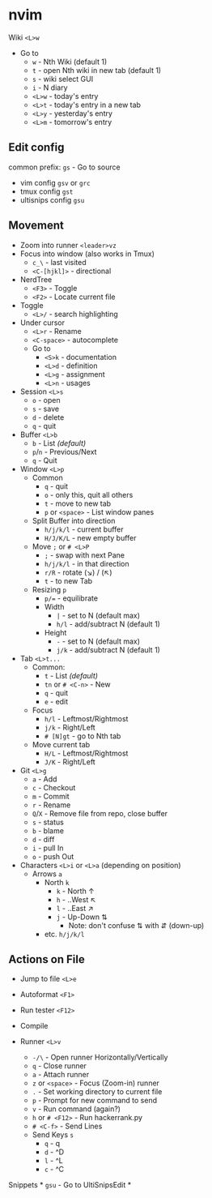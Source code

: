 nvim
==================================================

Wiki `<L>w`
* Go to 
    * `w` - Nth Wiki (default 1)
    * `t` - open Nth wiki in new tab (default 1)
    * `s` - wiki select GUI
    * `i` - N diary
    * `<L>w` - today's entry
    * `<L>t` - today's entry in a new tab
    * `<L>y` - yesterday's entry
    * `<L>m` - tomorrow's entry

Edit config
--------------------------------------------------
common prefix: `gs` - Go to source
* vim config `gsv` or `grc`
* tmux config `gst`
* ultisnips config `gsu`


Movement
--------------------------------------------------
* Zoom into runner `<leader>vz`
* Focus into window (also works in Tmux)
    * `c_\` - last visited
    * `<C-[hjkl]>` - directional
* NerdTree
    * `<F3>` - Toggle
    * `<F2>` - Locate current file
* Toggle
    * `<L>/` - search highlighting
* Under cursor
    * `<L>r` - Rename
    * `<C-space>` - autocomplete
    * Go to
        * `<S>k` - documentation
        * `<L>d` - definition
        * `<L>g` - assignment
        * `<L>n` - usages
* Session `<L>s`
    * `o` - open
    * `s` - save
    * `d` - delete
    * `q` - quit
* Buffer `<L>b`
    * `b`   - List *(default)*
    * `p`/`n` - Previous/Next
    * `q`   - Quit
* Window `<L>p`
	* Common
        * `q` - quit
        * `o` - only this, quit all others
        * `t` - move to new tab
        * `p` or `<space>` - List window panes
    * Split Buffer into direction
		* `h/j/k/l` - current buffer
		* `H/J/K/L` - new empty buffer
	* Move `;` or `# <L>P`
		* `;` - swap with next Pane
		* `h/j/k/l` - in that direction
		* `r/R` - rotate (↘) / (↖)
		* `t` - to new Tab
    * Resizing `p`
        * `p/=` - equilibrate
        * Width
            * `|` - set to N (default max)
            * `h/l` - add/subtract N (default 1)
        * Height
            * `-` - set to N (default max)
            * `j/k` - add/subtract N (default 1)
* Tab `<L>t...`
    * Common:
        * `t` - List *(default)*
        * `tn` or `# <C-n>`  - New
        * `q` - quit
        * `e` - edit
    * Focus
        * `h/l` - Leftmost/Rightmost
        * `j/k` - Right/Left
        * `# [N]gt` - go to Nth tab
    * Move current tab
        * `H/L` - Leftmost/Rightmost
        * `J/K` - Right/Left
* Git `<L>g`
    * `a` - Add
    * `c` - Checkout
    * `m` - Commit
    * `r` - Rename
    * `Q`/`X` - Remove file from repo, close buffer
    * `s` - status
    * `b` - blame
    * `d` - diff
    * `i` - pull In
    * `o` - push Out
* Characters `<L>i` or `<L>a` (depending on position)
    * Arrows `a`
        * North `k`
            * `k` - North   ↑
            * `h` - ..West  ↖
            * `l` - ..East  ↗
            * `j` - Up-Down ⇅
                * Note: don't confuse ⇅ with ⇵ (down-up)
        * etc. `h/j/k/l`


Actions on File
--------------------------------------------------
* Jump to file `<L>e`
* Autoformat `<F1>`
* Run tester `<F12>`
* Compile

* Runner `<L>v`
    * `-/\` - Open runner Horizontally/Vertically
    * `q` - Close runner
    * `a` - Attach runner
    * `z` or `<space>` - Focus (Zoom-in) runner
    * `.` - Set working directory to current file
    * `p` - Prompt for new command to send
    * `v` - Run command (again?)
    * `h` or `# <F12>` - Run hackerrank.py
    * `# <C-f>` - Send Lines
    * Send Keys `s`
        * `q` - q
        * `d` - ^D
        * `l` - ^L
        * `c` - ^C

Snippets
    * `gsu` - Go to UltiSnipsEdit
    * 
